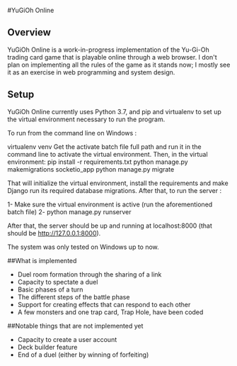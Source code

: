 #YuGiOh Online

## Overview

YuGiOh Online is a work-in-progress implementation of the Yu-Gi-Oh trading card
game that is playable online through a web browser. I don't plan on
implementing all the rules of the game as it stands now; I mostly see it as an
exercise in web programming and system design. 

## Setup 

YuGiOh Online currently uses Python 3.7, and pip and virtualenv to set up the
virtual environment necessary to run the program. 

To run from the command line on Windows :

virtualenv venv
Get the activate batch file full path and run it in the command line to
activate the virtual environment. Then, in the virtual environment:
pip install -r requirements.txt
python manage.py makemigrations socketio_app
python manage.py migrate

That will initialize the virtual environment, install the requirements and make Django run its required database
migrations. After that, to run the server :

1- Make sure the virtual environment is active (run the aforementioned batch
file)
2- python manage.py runserver

After that, the server should be up and running at localhost:8000 (that should
be http://127.0.0.1:8000).

The system was only tested on Windows up to now.

##What is implemented

- Duel room formation through the sharing of a link
- Capacity to spectate a duel
- Basic phases of a turn 
- The different steps of the battle phase
- Support for creating effects that can respond to each other
- A few monsters and one trap card, Trap Hole, have been coded

##Notable things that are not implemented yet

- Capacity to create a user account
- Deck builder feature
- End of a duel (either by winning of forfeiting)
